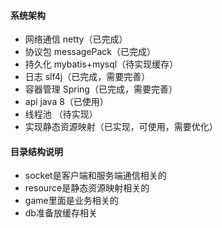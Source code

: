 #### 系统架构
* 网络通信 netty（已完成）
* 协议包 messagePack（已完成）
* 持久化 mybatis+mysql（待实现缓存）
* 日志 slf4j（已完成，需要完善）
* 容器管理 Spring（已完成，需要完善）
* api java 8（已使用）
* 线程池 （待实现）
* 实现静态资源映射（已实现，可使用，需要优化）

#### 目录结构说明
* socket是客户端和服务端通信相关的
* resource是静态资源映射相关的
* game里面是业务相关的
* db准备放缓存相关

